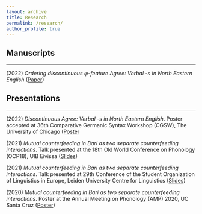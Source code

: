 ```yaml
---
layout: archive
title: Research
permalink: /research/
author_profile: true
---
```


## Manuscripts
---
(2022) *Ordering discontinuous &phi;-feature Agree: Verbal -s in North Eastern English* ([Paper](https://robertfritzsche.de/files/fritzsche-vbls-aug2022.pdf))

## Presentations
---
(2022) *Discontinuous Agree: Verbal -s in North Eastern English*. Poster accepted at 36th Comparative Germanic Syntax Workshop (CGSW), The University of Chicago ([Poster](https://r-fritzsche.de/files/fritzsche-cgsw36.pdf)

(2021) *Mutual counterfeeding in Bari as two separate counterfeeding interactions*. Talk presented at the 18th Old World Conference on Phonology (OCP18), UIB Eivissa ([Slides](https://r-fritzsche.de/files/fritzsche-mcf-slides.pdf))

(2021) *Mutual counterfeeding in Bari as two separate counterfeeding interactions*. Talk presented at 29th Conference of the Student Organization of Linguistics in Europe, Leiden University Centre for Linguistics ([Slides](https://r-fritzsche.de/files/fritzsche-mcf-slides.pdf))

(2020) *Mutual counterfeeding in Bari as two separate counterfeeding interactions*. Poster at the Annual Meeting on Phonology (AMP) 2020, UC Santa Cruz ([Poster](https://r-fritzsche.de/files/fritzsche-mcf-amp2020.pdf))
